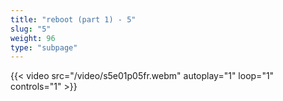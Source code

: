 ```yaml
---
title: "reboot (part 1) - 5"
slug: "5"
weight: 96
type: "subpage"
---
```


{{< video src="/video/s5e01p05fr.webm" autoplay="1" loop="1" controls="1" >}}